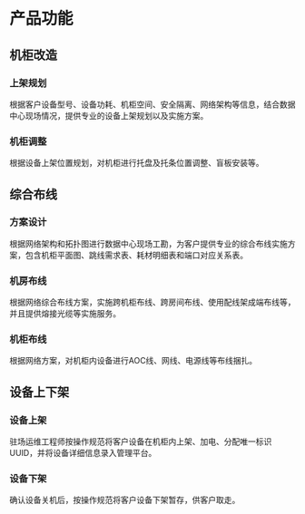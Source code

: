 # 产品功能

## 机柜改造

### 上架规划
根据客户设备型号、设备功耗、机柜空间、安全隔离、网络架构等信息，结合数据中心现场情况，提供专业的设备上架规划以及实施方案。

### 机柜调整
根据设备上架位置规划，对机柜进行托盘及托条位置调整、盲板安装等。

## 综合布线

### 方案设计
根据网络架构和拓扑图进行数据中心现场工勘，为客户提供专业的综合布线实施方案，包含机柜平面图、跳线需求表、耗材明细表和端口对应关系表。

### 机房布线
根据网络综合布线方案，实施跨机柜布线、跨房间布线、使用配线架成端布线等，并且提供熔接光缆等实施服务。

### 机柜布线
根据网络方案，对机柜内设备进行AOC线、网线、电源线等布线捆扎。

## 设备上下架

### 设备上架
驻场运维工程师按操作规范将客户设备在机柜内上架、加电、分配唯一标识UUID，并将设备详细信息录入管理平台。

### 设备下架
确认设备关机后，按操作规范将客户设备下架暂存，供客户取走。

